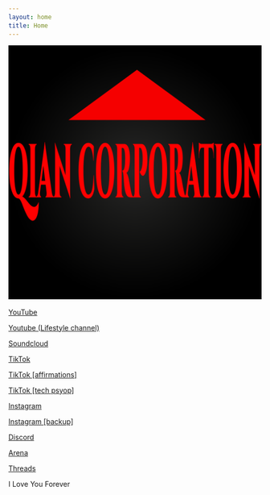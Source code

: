```yaml
---
layout: home
title: Home
---
```

[![](<assets/../assets/imgs/qiancorp.png>)](/)

[YouTube](https://www.youtube.com/channel/UCn1iyvKXmSoMUMALYRCT_Kg)

[Youtube (Lifestyle channel)](https://www.youtube.com/@brglifestyleyt)

[Soundcloud](https://soundcloud.com/bbbbrrrrgggggg)

[TikTok](https://www.tiktok.com/@basedredactedgang) 

[TikTok [affirmations]](https://www.tiktok.com/@brgaffirmations)

[TikTok [tech psyop]](https://www.tiktok.com/@brgtechnologies)

[Instagram](https://instagram.com/basedretardgang)

[Instagram [backup]](https://instagram.com/pastrytartgang)

[Discord](https://discord.gg/brgonline)

[Arena](https://www.are.na/6yjsa85gqj8/online-hq)

[Threads](https://www.threads.net/@basedretardgang)




I Love You Forever

